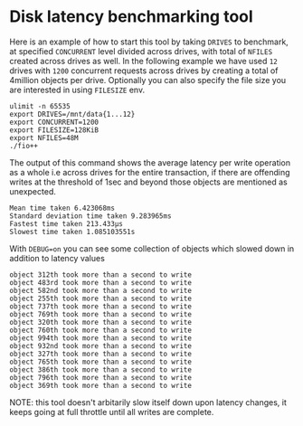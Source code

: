# Disk latency benchmarking tool

Here is an example of how to start this tool by taking `DRIVES` to benchmark, at specified `CONCURRENT` level divided across drives, with total of `NFILES` created across drives as well. In the following example we have used `12` drives with `1200` concurrent requests across drives by creating a total of 4million objects per drive. Optionally you can also specify the file size you are interested in using `FILESIZE` env.

```
ulimit -n 65535
export DRIVES=/mnt/data{1...12}
export CONCURRENT=1200
export FILESIZE=128KiB
export NFILES=48M
./fio++
```


The output of this command shows the average latency per write operation as a whole i.e across drives for the entire transaction, if there are offending writes at the threshold of 1sec and beyond those objects are mentioned as unexpected.

```
Mean time taken 6.423068ms
Standard deviation time taken 9.283965ms
Fastest time taken 213.433µs
Slowest time taken 1.085103551s
```

With `DEBUG=on` you can see some collection of objects which slowed down in addition to latency values

```
object 312th took more than a second to write
object 483rd took more than a second to write
object 582nd took more than a second to write
object 255th took more than a second to write
object 737th took more than a second to write
object 769th took more than a second to write
object 320th took more than a second to write
object 760th took more than a second to write
object 994th took more than a second to write
object 932nd took more than a second to write
object 327th took more than a second to write
object 765th took more than a second to write
object 386th took more than a second to write
object 796th took more than a second to write
object 369th took more than a second to write
```


NOTE: this tool doesn't arbitarily slow itself down upon latency changes, it keeps going at full throttle until all writes are complete.
